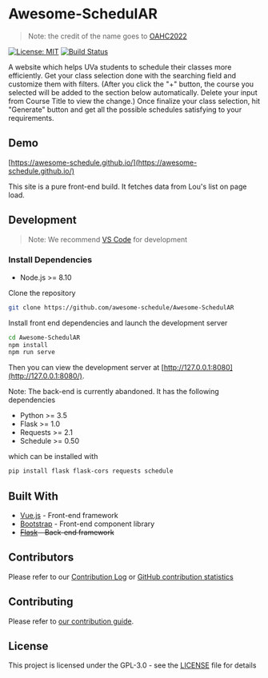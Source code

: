 # Awesome-SchedulAR

> Note: the credit of the name goes to [OAHC2022](https://github.com/OAHC2022)

[![License: MIT](https://img.shields.io/badge/License-MIT-yellow.svg)](https://opensource.org/licenses/MIT)
[![Build Status](https://travis-ci.org/awesome-schedule/Awesome-SchedulAR.svg?branch=master)](https://travis-ci.org/awesome-schedule/)

A website which helps UVa students to schedule their classes more efficiently. Get your class selection done with the searching field and customize them with filters. (After you click the "+" button, the course you selected will be added to the section below automatically. Delete your input from Course Title to view the change.) Once finalize your class selection, hit "Generate" button and get all the possible schedules satisfying to your requirements.

## Demo

[https://awesome-schedule.github.io/](https://awesome-schedule.github.io/)

This site is a pure front-end build. It fetches data from Lou's list on page load.

## Development

> Note: We recommend [VS Code](https://code.visualstudio.com/) for development

### Install Dependencies

- Node.js >= 8.10

Clone the repository

```bash
git clone https://github.com/awesome-schedule/Awesome-SchedulAR
```

Install front end dependencies and launch the development server

```bash
cd Awesome-SchedulAR
npm install
npm run serve
```

Then you can view the development server at [http://127.0.0.1:8080](http://127.0.0.1:8080/).

Note: The back-end is currently abandoned. It has the following dependencies

- Python >= 3.5
- Flask >= 1.0
- Requests >= 2.1
- Schedule >= 0.50

which can be installed with

```bash
pip install flask flask-cors requests schedule
```

## Built With

- [Vue.js](https://vuejs.org) - Front-end framework
- [Bootstrap](https://getbootstrap.com/) - Front-end component library
- <s>[Flask](http://flask.pocoo.org/) - Back-end framework</s>

## Contributors

Please refer to our [Contribution Log](docs/Contribution.md) or [GitHub contribution statistics](https://github.com/OAHC2022/UVaAutoScheduler/graphs/contributors)

## Contributing

Please refer to [our contribution guide](docs/CONTRIBUTING.md).

## License

This project is licensed under the GPL-3.0 - see the [LICENSE](LICENSE) file for details
